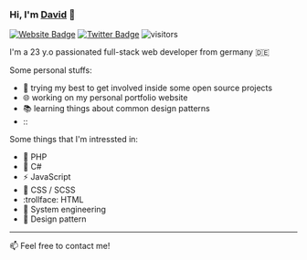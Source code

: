 ### Hi, I'm [David](https://daavidkllr.dev) 👋

[![Website Badge](https://img.shields.io/badge/Website-3b5998?style=flat-square&logo=google-chrome&logoColor=white)](https://daavidkllr.dev/)
[![Twitter Badge](https://img.shields.io/badge/-Twitter-00acee?style=flat-square&logo=Twitter&logoColor=white)](https://twitter.com/daavidkllr)
![visitors](https://visitor-badge.glitch.me/badge?page_id=page.id)

I'm a 23 y.o passionated full-stack web developer from germany :de:

Some personal stuffs:
* :rocket: trying my best to get involved inside some open source projects
* :globe_with_meridians: working on my personal portfolio website
* :books: learning things about common design patterns
* ::

Some things that I'm intressted in:
* :rocket: PHP
* :brain: C#
* :zap: JavaScript
* :art: CSS / SCSS
* :trollface: HTML
* :construction: System engineering
* :book: Design pattern

---

:mailbox:	Feel free to contact me!

